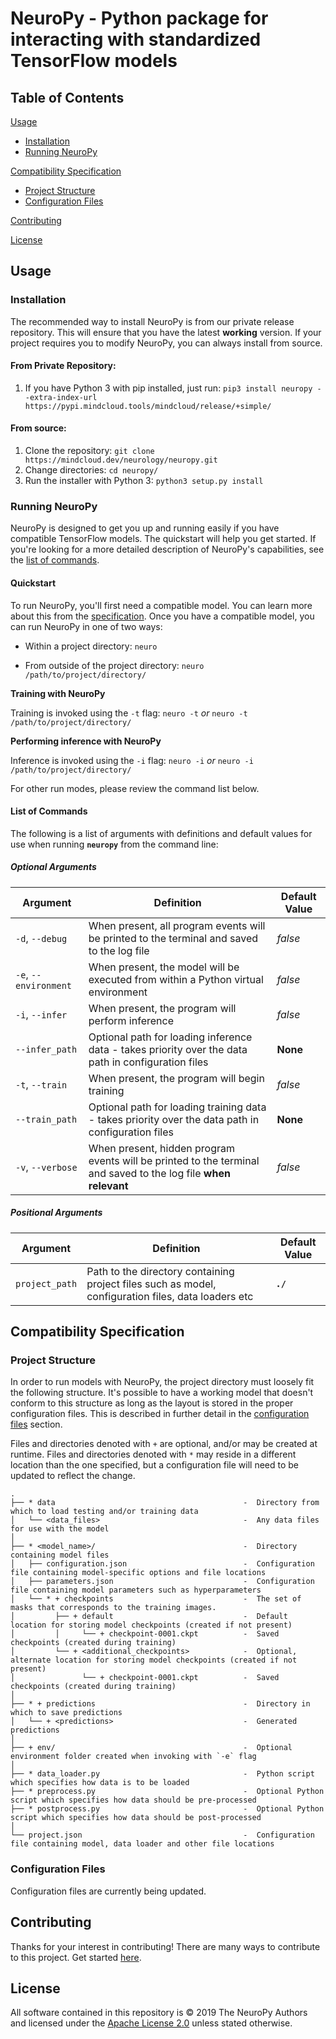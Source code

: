 NeuroPy - Python package for interacting with standardized TensorFlow models
==================

## Table of Contents

[Usage](#usage)
* [Installation](#installation)
* [Running NeuroPy](#running-neuropy)

[Compatibility Specification](#compatibility-specification)
* [Project Structure](#project-structure)
* [Configuration Files](#configuration-files)

[Contributing](#contributing)

[License](#license)

## Usage

### Installation

The recommended way to install NeuroPy is from our private release repository. This will ensure that you have the latest **working** version. If your project requires you to modify NeuroPy, you can always install from source.

#### From Private Repository:

1. If you have Python 3 with pip installed, just run: `pip3 install neuropy --extra-index-url https://pypi.mindcloud.tools/mindcloud/release/+simple/`

#### From source:

1. Clone the repository: `git clone https://mindcloud.dev/neurology/neuropy.git`
2. Change directories: `cd neuropy/`
3. Run the installer with Python 3: `python3 setup.py install`

### Running NeuroPy

NeuroPy is designed to get you up and running easily if you have compatible TensorFlow models. The quickstart will help you get started. If you're looking for a more detailed description of NeuroPy's capabilities, see the [list of commands](#list-of-commands).

#### Quickstart

To run NeuroPy, you'll first need a compatible model. You can learn more about this from the [specification](#compatibility-specification).
Once you have a compatible model, you can run NeuroPy in one of two ways:

* Within a project directory: `neuro`

* From outside of the project directory: `neuro /path/to/project/directory/`

**Training with NeuroPy**

Training is invoked using the `-t` flag: `neuro -t` _or_ `neuro -t /path/to/project/directory/`

**Performing inference with NeuroPy**

Inference is invoked using the `-i` flag: `neuro -i` _or_ `neuro -i /path/to/project/directory/`

For other run modes, please review the command list below.

#### List of Commands

The following is a list of arguments with definitions and default values for use when running **`neuropy`** from the command line:

##### **Optional Arguments**

| Argument | Definition | Default Value |
| --- | --- | --- |
| `-d`, `--debug` | When present, all program events will be printed to the terminal and saved to the log file | _false_ |
| `-e`, `--environment` | When present, the model will be executed from within a Python virtual environment | _false_ |
| `-i`, `--infer` | When present, the program will perform inference | _false_ |
| `--infer_path` | Optional path for loading inference data - takes priority over the data path in configuration files | **None** |
| `-t`, `--train` | When present, the program will begin training | _false_ |
| `--train_path`| Optional path for loading training data - takes priority over the data path in configuration files | **None** |
| `-v`, `--verbose` | When present, hidden program events will be printed to the terminal and saved to the log file **when relevant** | _false_ |

##### **Positional Arguments**

| Argument | Definition | Default Value |
| --- | --- | --- |
| `project_path` | Path to the directory containing project files such as model, configuration files, data loaders etc | **`./`** |

## Compatibility Specification

### Project Structure

In order to run models with NeuroPy, the project directory must loosely fit the following structure. It's possible to have a working model that doesn't conform to this structure as long as the layout is stored in the proper configuration files. This is described in further detail in the [configuration files](#configuration-files) section.

Files and directories denoted with  `+` are optional, and/or may be created at runtime. Files and directories denoted with  `*` may reside in a different location than the one specified, but a configuration file will need to be updated to reflect the change.

```
.
├── * data                                          -  Directory from which to load testing and/or training data
│   └── <data_files>                                -  Any data files for use with the model
│ 
├── * <model_name>/                                 -  Directory containing model files
│   ├── configuration.json                          -  Configuration file containing model-specific options and file locations
│   ├── parameters.json                             -  Configuration file containing model parameters such as hyperparameters
│   └── * + checkpoints                             -  The set of masks that corresponds to the training images.
│         ├── + default                             -  Default location for storing model checkpoints (created if not present)
│         │     └── + checkpoint-0001.ckpt          -  Saved checkpoints (created during training)
│         └── + <additional_checkpoints>            -  Optional, alternate location for storing model checkpoints (created if not present)
│               └── + checkpoint-0001.ckpt          -  Saved checkpoints (created during training)
│   
├── * + predictions                                 -  Directory in which to save predictions
│   └── + <predictions>                             -  Generated predictions
│ 
├── + env/                                          -  Optional environment folder created when invoking with `-e` flag
│
├── * data_loader.py                                -  Python script which specifies how data is to be loaded
├── * preprocess.py                                 -  Optional Python script which specifies how data should be pre-processed
├── * postprocess.py                                -  Optional Python script which specifies how data should be post-processed
│ 
└── project.json                                    -  Configuration file containing model, data loader and other file locations
```

### Configuration Files

Configuration files are currently being updated.

## Contributing

Thanks for your interest in contributing! There are many ways to contribute to this project. Get started [here](CONTRIBUTING.md).

## License

All software contained in this repository is © 2019 The NeuroPy Authors and licensed under the [Apache License 2.0](http://www.apache.org/licenses/LICENSE-2.0) unless stated otherwise.
